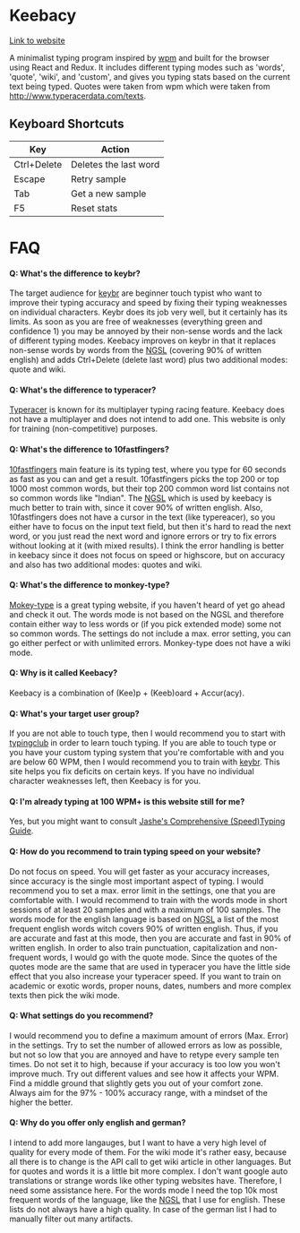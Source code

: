 # Keebacy

[Link to website](https://madnight.github.io/keebacy/)

A minimalist typing program inspired by [wpm](https://github.com/cjbassi/wpm-spa) and built for the browser using React and Redux.
It includes different typing modes such as 'words', 'quote', 'wiki', and 'custom', and gives you typing stats based on the current text being typed.
Quotes were taken from wpm which were taken from http://www.typeracerdata.com/texts.

## Keyboard Shortcuts

| Key   |  Action  |
|---|---|
| Ctrl+Delete  | Deletes the last word |
| Escape  | Retry sample  |
| Tab  | Get a new sample |
| F5  | Reset stats |

# FAQ

#### Q: What's the difference to keybr?

The target audience for [keybr](https://keybr.com) are beginner touch typist who want to improve their typing accuracy and speed by fixing their typing weaknesses on individual characters. Keybr does its job very well, but it certainly has its limits. As soon as you are free of weaknesses (everything green and confidence 1) you may be annoyed by their non-sense words and the lack of different typing modes. Keebacy improves on keybr in that it replaces non-sense words by words from the [NGSL](https://en.wikipedia.org/wiki/New_General_Service_List) (covering 90% of written english) and adds Ctrl+Delete (delete last word) plus two additional modes: quote and wiki.

#### Q: What's the difference to typeracer?

[Typeracer](https://typeracer.com) is known for its multiplayer typing racing feature. Keebacy does not have a multiplayer and does not intend to add one. This website is only for training (non-competitive) purposes.

#### Q: What's the difference to 10fastfingers?

[10fastfingers](https://10fastfingers.com) main feature is its typing test, where you type for 60 seconds as fast as you can and get a result. 10fastfingers picks the top 200 or top 1000 most common words, but their top 200 common word list contains not so common words like "Indian". The [NGSL](https://en.wikipedia.org/wiki/New_General_Service_List) which is used by keebacy is much better to train with, since it cover 90% of written english. Also, 10fastfingers does not have a cursor in the text (like typereacer), so you either have to focus on the input text field, but then it's hard to read the next word, or you just read the next word and ignore errors or try to fix errors without looking at it (with mixed results). I think the error handling is better in keebacy since it does not focus on speed or highscore, but on accuracy and also has two additional modes: quotes and wiki.

#### Q: What's the difference to monkey-type?

[Mokey-type](https://monkey-type.com) is a great typing website, if you haven't heard of yet go ahead and check it out. The words mode is not based on the NGSL and therefore contain either way to less words or (if you pick extended mode) some not so common words. The settings do not include a max. error setting, you can go either perfect or with unlimited errors. Monkey-type does not have a wiki mode.

#### Q: Why is it called Keebacy?

Keebacy is a combination of (Kee)p + (Keeb)oard + Accur(acy).

#### Q: What's your target user group?

If you are not able to touch type, then I would recommend you to start with [typingclub](https://typingclub.com) in order to learn touch typing. If you are able to touch type or you have your custom typing system that you're comfortable with and you are below 60 WPM, then I would recommend you to train with [keybr](https://www.keybr.com/). This site helps you fix deficits on certain keys. If you have no individual character weaknesses left, then Keebacy is for you.

#### Q: I'm already typing at 100 WPM+ is this website still for me?

Yes, but you might want to consult [Jashe's Comprehensive (Speed)Typing Guide](https://archive.is/dh9Ch).

#### Q: How do you recommend to train typing speed on your website?

Do not focus on speed. You will get faster as your accuracy increases, since accuracy is the single most important aspect of typing. I would recommend you to set a max. error limit in the settings, one that you are comfortable with. I would recommend to train with the words mode in short sessions of at least 20 samples and with a maximum of 100 samples. The words mode for the english language is based on [NGSL](https://en.wikipedia.org/wiki/New_General_Service_List) a list of the most frequent english words witch covers 90% of written english. Thus, if you are accurate and fast at this mode, then you are accurate and fast in 90% of written english. In order to also train punctuation, capitalization and non-frequent words, I would go with the quote mode. Since the quotes of the quotes mode are the same that are used in typeracer you have the little side effect that you also increase your typeracer speed. If you want to train on academic or exotic words, proper nouns, dates, numbers and more complex texts then pick the wiki mode.

#### Q: What settings do you recommend?

I would recommend you to define a maximum amount of errors (Max. Error) in the settings. Try to set the number of allowed errors as low as possible, but not so low that you are annoyed and have to retype every sample ten times. Do not set it to high, because if your accuracy is too low you won't improve much. Try out different values and see how it affects your WPM. Find a middle ground that slightly gets you out of your comfort zone. Always aim for the 97% - 100% accuracy range, with a mindset of the higher the better.

#### Q: Why do you offer only english and german?

I intend to add more langauges, but I want to have a very high level of quality for every mode of them. For the wiki mode it's rather easy, because all there is to change is the API call to get wiki article in other languages. But for quotes and words it is a little bit more complex. I don't want google auto translations or strange words like other typing websites have. Therefore, I need some assistance here. For the words mode I need the top 10k most frequent words of the language, like the [NGSL](https://en.wikipedia.org/wiki/New_General_Service_List) that I use for english. These lists do not always have a high quality. In case of the german list I had to manually filter out many artifacts.
